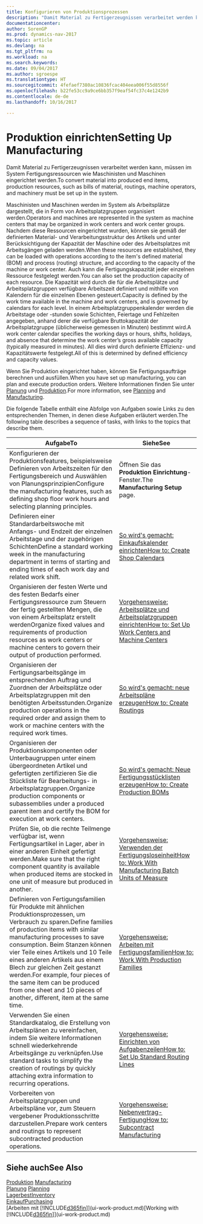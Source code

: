 ```yaml
---
title: Konfigurieren von Produktionsprozessen
description: "Damit Material zu Fertigerzeugnissen verarbeitet werden kann, müssen im System Fertigungsressourcen wie Maschinisten und Maschinen eingerichtet werden."
documentationcenter: 
author: SorenGP
ms.prod: dynamics-nav-2017
ms.topic: article
ms.devlang: na
ms.tgt_pltfrm: na
ms.workload: na
ms.search.keywords: 
ms.date: 09/04/2017
ms.author: sgroespe
ms.translationtype: HT
ms.sourcegitcommit: 4fefaef7380ac10836fcac404eea006f55d8556f
ms.openlocfilehash: b22fe53cc9a9ce6bb357f9eaf54fc37c4e1242b9
ms.contentlocale: de-de
ms.lasthandoff: 10/16/2017

---
```

# <a name="setting-up-manufacturing"></a><span data-ttu-id="f19bc-103">Produktion einrichten</span><span class="sxs-lookup"><span data-stu-id="f19bc-103">Setting Up Manufacturing</span></span>
<span data-ttu-id="f19bc-104">Damit Material zu Fertigerzeugnissen verarbeitet werden kann, müssen im System Fertigungsressourcen wie Maschinisten und Maschinen eingerichtet werden.</span><span class="sxs-lookup"><span data-stu-id="f19bc-104">To convert material into produced end items, production resources, such as bills of material, routings, machine operators, and machinery must be set up in the system.</span></span>

<span data-ttu-id="f19bc-105">Maschinisten und Maschinen werden im System als Arbeitsplätze dargestellt, die in Form von Arbeitsplatzgruppen organisiert werden.</span><span class="sxs-lookup"><span data-stu-id="f19bc-105">Operators and machines are represented in the system as machine centers that may be organized in work centers and work center groups.</span></span> <span data-ttu-id="f19bc-106">Nachdem diese Ressourcen eingerichtet wurden, können sie gemäß der definierten  Material- und Verarbeitungsstruktur des Artikels und unter Berücksichtigung der Kapazität der Maschine oder des Arbeitsplatzes mit Arbeitsgängen geladen werden.</span><span class="sxs-lookup"><span data-stu-id="f19bc-106">When these resources are established, they can be loaded with operations according to the item's defined material (BOM) and process (routing) structure, and according to the capacity of the machine or work center.</span></span> <span data-ttu-id="f19bc-107">Auch kann die Fertigungskapazität jeder einzelnen Ressource festgelegt werden.</span><span class="sxs-lookup"><span data-stu-id="f19bc-107">You can also set the production capacity of each resource.</span></span> <span data-ttu-id="f19bc-108">Die Kapazität wird durch die für die Arbeitsplätze und Arbeitsplatzgruppen verfügbare Arbeitszeit definiert und mithilfe von Kalendern für die einzelnen Ebenen gesteuert.</span><span class="sxs-lookup"><span data-stu-id="f19bc-108">Capacity is defined by the work time available in the machine and work centers, and is governed by calendars for each level.</span></span> <span data-ttu-id="f19bc-109">In einem Arbeitsplatzgruppenkalender werden die Arbeitstage oder -stunden sowie Schichten, Feiertage und Fehlzeiten angegeben, anhand derer die verfügbare Bruttokapazität der Arbeitsplatzgruppe (üblicherweise gemessen in Minuten) bestimmt wird.</span><span class="sxs-lookup"><span data-stu-id="f19bc-109">A work center calendar specifies the working days or hours, shifts, holidays, and absence that determine the work center’s gross available capacity (typically measured in minutes).</span></span> <span data-ttu-id="f19bc-110">All dies wird durch definierte Effizienz- und Kapazitätswerte festgelegt.</span><span class="sxs-lookup"><span data-stu-id="f19bc-110">All of this is determined by defined efficiency and capacity values.</span></span>  

<span data-ttu-id="f19bc-111">Wenn Sie Produktion eingerichtet haben, können Sie Fertigungsaufträge berechnen und ausfüllen.</span><span class="sxs-lookup"><span data-stu-id="f19bc-111">When you have set up manufacturing, you can plan and execute production orders.</span></span> <span data-ttu-id="f19bc-112">Weitere Informationen finden Sie unter [Planung](production-planning.md) und [Produktion](production-manage-manufacturing.md).</span><span class="sxs-lookup"><span data-stu-id="f19bc-112">For more information, see [Planning](production-planning.md) and [Manufacturing](production-manage-manufacturing.md).</span></span>  

 <span data-ttu-id="f19bc-113">Die folgende Tabelle enthält eine Abfolge von Aufgaben sowie Links zu den entsprechenden Themen, in denen diese Aufgaben erläutert werden.</span><span class="sxs-lookup"><span data-stu-id="f19bc-113">The following table describes a sequence of tasks, with links to the topics that describe them.</span></span>   

|<span data-ttu-id="f19bc-114">**Aufgabe**</span><span class="sxs-lookup"><span data-stu-id="f19bc-114">**To**</span></span>|<span data-ttu-id="f19bc-115">**Siehe**</span><span class="sxs-lookup"><span data-stu-id="f19bc-115">**See**</span></span>|  
|------------|-------------|  
|<span data-ttu-id="f19bc-116">Konfigurieren der Produktionsfeatures, beispielsweise Definieren von Arbeitszeiten für den Fertigungsbereich und Auswählen von Planungsprinzipien</span><span class="sxs-lookup"><span data-stu-id="f19bc-116">Configure the manufacturing features, such as defining shop floor work hours and selecting planning principles.</span></span>|<span data-ttu-id="f19bc-117">Öffnen Sie das **Produktion Einrichtung**-Fenster.</span><span class="sxs-lookup"><span data-stu-id="f19bc-117">The **Manufacturing Setup** page.</span></span>|  
|<span data-ttu-id="f19bc-118">Definieren einer Standardarbeitswoche mit Anfangs- und Endzeit der einzelnen Arbeitstage und der zugehörigen Schichten</span><span class="sxs-lookup"><span data-stu-id="f19bc-118">Define a standard working week in the manufacturing department in terms of starting and ending times of each work day and related work shift.</span></span>|[<span data-ttu-id="f19bc-119">So wird's gemacht: Einkaufskalender einrichten</span><span class="sxs-lookup"><span data-stu-id="f19bc-119">How to: Create Shop Calendars</span></span>](production-how-to-create-work-center-calendars.md)|  
|<span data-ttu-id="f19bc-120">Organisieren der festen Werte und des festen Bedarfs einer Fertigungsressource zum Steuern der fertig gestellten Mengen, die von einem Arbeitsplatz erstellt werden</span><span class="sxs-lookup"><span data-stu-id="f19bc-120">Organize fixed values and requirements of production resources as work centers or machine centers to govern their output of production performed.</span></span>|[<span data-ttu-id="f19bc-121">Vorgehensweise: Arbeitsplätze und Arbeitsplatzgruppen einrichten</span><span class="sxs-lookup"><span data-stu-id="f19bc-121">How to: Set Up Work Centers and Machine Centers</span></span>](production-how-to-set-up-work-and-machine-centers.md)|
|<span data-ttu-id="f19bc-122">Organisieren der Fertigungsarbeitsgänge im entsprechenden Auftrag und Zuordnen der Arbeitsplätze oder Arbeitsplatzgruppen mit den benötigten Arbeitsstunden.</span><span class="sxs-lookup"><span data-stu-id="f19bc-122">Organize production operations in the required order and assign them to work or machine centers with the required work times.</span></span>|[<span data-ttu-id="f19bc-123">So wird's gemacht: neue Arbeitspläne erzeugen</span><span class="sxs-lookup"><span data-stu-id="f19bc-123">How to: Create Routings</span></span>](production-how-to-create-routings.md)|
|<span data-ttu-id="f19bc-124">Organisieren der Produktionskomponenten oder Unterbaugruppen unter einem übergeordneten Artikel und gefertigten zertifizieren Sie die Stückliste für Bearbeitungs- in Arbeitsplatzgruppen.</span><span class="sxs-lookup"><span data-stu-id="f19bc-124">Organize production components or subassemblies under a produced parent item and certify the BOM for execution at work centers.</span></span>|[<span data-ttu-id="f19bc-125">So wird's gemacht: Neue Fertigungsstücklisten erzeugen</span><span class="sxs-lookup"><span data-stu-id="f19bc-125">How to: Create Production BOMs</span></span>](production-how-to-create-production-boms.md)|
|<span data-ttu-id="f19bc-126">Prüfen Sie, ob die rechte Teilmenge verfügbar ist, wenn Fertigungsartikel in Lager, aber in einer anderen Einheit gefertigt werden.</span><span class="sxs-lookup"><span data-stu-id="f19bc-126">Make sure that the right component quantity is available when produced items are stocked in one unit of measure but produced in another.</span></span>|[<span data-ttu-id="f19bc-127">Vorgehensweise: Verwenden der Fertigungsloseinheit</span><span class="sxs-lookup"><span data-stu-id="f19bc-127">How to: Work With Manufacturing Batch Units of Measure</span></span>](production-how-to-use-the-manufacturing-batch-unit-of-measure.md)|  
|<span data-ttu-id="f19bc-128">Definieren von Fertigungsfamilien für Produkte mit ähnlichen Produktionsprozessen, um Verbrauch zu sparen.</span><span class="sxs-lookup"><span data-stu-id="f19bc-128">Define families of production items with similar manufacturing processes to save consumption.</span></span> <span data-ttu-id="f19bc-129">Beim Stanzen können vier Teile eines Artikels und 10 Teile eines anderen Artikels aus einem Blech zur gleichen Zeit gestanzt werden.</span><span class="sxs-lookup"><span data-stu-id="f19bc-129">For example, four pieces of the same item can be produced from one sheet and 10 pieces of another, different, item at the same time.</span></span>|[<span data-ttu-id="f19bc-130">Vorgehensweise: Arbeiten mit Fertigungsfamilien</span><span class="sxs-lookup"><span data-stu-id="f19bc-130">How to: Work With Production Families</span></span>](production-how-work-family.md)|
|<span data-ttu-id="f19bc-131">Verwenden Sie einen Standardkatalog, die Erstellung von Arbeitsplänen zu vereinfachen, indem Sie weitere Informationen schnell wiederkehrende Arbeitsgänge zu verknüpfen.</span><span class="sxs-lookup"><span data-stu-id="f19bc-131">Use standard tasks to simplify the creation of routings by quickly attaching extra information to recurring operations.</span></span>|[<span data-ttu-id="f19bc-132">Vorgehensweise: Einrichten von Aufgabenzeilen</span><span class="sxs-lookup"><span data-stu-id="f19bc-132">How to: Set Up Standard Routing Lines</span></span>](production-how-set-up-standard-routing-lines.md)|  
|<span data-ttu-id="f19bc-133">Vorbereiten von Arbeitsplatzgruppen und Arbeitspläne vor, zum Steuern vergebener Produktionsschritte darzustellen.</span><span class="sxs-lookup"><span data-stu-id="f19bc-133">Prepare work centers and routings to represent subcontracted production operations.</span></span>|[<span data-ttu-id="f19bc-134">Vorgehensweise: Nebenvertrag-Fertigung</span><span class="sxs-lookup"><span data-stu-id="f19bc-134">How to: Subcontract Manufacturing</span></span>](production-how-to-subcontract-manufacturing.md)|  

## <a name="see-also"></a><span data-ttu-id="f19bc-135">Siehe auch</span><span class="sxs-lookup"><span data-stu-id="f19bc-135">See Also</span></span>
<span data-ttu-id="f19bc-136">[Produktion](production-manage-manufacturing.md)  </span><span class="sxs-lookup"><span data-stu-id="f19bc-136">[Manufacturing](production-manage-manufacturing.md)  </span></span>  
<span data-ttu-id="f19bc-137">[Planung](production-planning.md) </span><span class="sxs-lookup"><span data-stu-id="f19bc-137">[Planning](production-planning.md) </span></span>  
[<span data-ttu-id="f19bc-138">Lagerbest</span><span class="sxs-lookup"><span data-stu-id="f19bc-138">Inventory</span></span>](inventory-manage-inventory.md)  
[<span data-ttu-id="f19bc-139">Einkauf</span><span class="sxs-lookup"><span data-stu-id="f19bc-139">Purchasing</span></span>](purchasing-manage-purchasing.md)  
<span data-ttu-id="f19bc-140">[Arbeiten mit [!INCLUDE[d365fin](includes/d365fin_md.md)]](ui-work-product.md)</span><span class="sxs-lookup"><span data-stu-id="f19bc-140">[Working with [!INCLUDE[d365fin](includes/d365fin_md.md)]](ui-work-product.md)</span></span>

